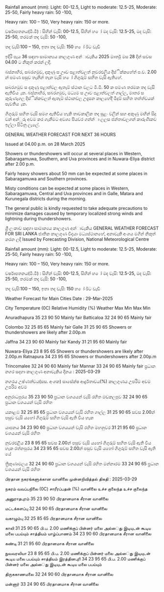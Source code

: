 Rainfall amount (mm): Light: 00-12.5, Light to moderate: 12.5-25, Moderate: 25-50, Fairly heavy rain: 50 -100,

Heavy rain: 100 – 150, Very heavy rain: 150 or more.

වර්ෂාපතනය(මි.මී) : සිහින් වැසි: 00-12.5, සිහින් හ ෝ මද වැසි: 12.5-25, මද වැසි: 25-50, තරමක් තද වැසි: 50 -100,

තද වැසි:100 – 150, ඉතා තද වැසි: 150 හ ෝ ඊට වැඩි

ඉදිරි පැය 36 සඳහා සාමාන්‍යය කාලගුණ අන්‍ාවැකිය 2025 මාර්තු මස 28 දින්‍ සවස 04.00 ට නිකුත් කරන්‍ ලදි.

බස්නාහිර, සබරගමුව, දකුණු ස ඌව පළාත්වලත් නුවරඑලිය දිස්ික්කහේත් ප.ව. 2.00 න් පමණ පසුව තැනින් තැන වැසි හ ෝ ගිගුරුම් සහිත වැසි ඇතිහේ.

සබරගමුව ස දකුණු පළාත්වල ඇතැම් ස්ථාන වලට මි.මි. 50 ක පමණ තරමක තද වැසි ඇතිවිය ැක. බස්නාහිර, සබරගමුව, මධ්‍යම ස ඌව පළාත්වලත් ගාල්ල, මාතර ස කුරුණෑගල දිස්ික්කවලත් ඇතැම් ස්ථානවල උදෑසන කාලහේදී මීදුම් සහිත තත්ත්වයක් පැවතිය ැක.

ගිගුරුම් සහිත වැසි සමග ඇතිවිය හැකි තාවකාලික තද සුළං වලින් සහ අකුණු මඟින් සිදු වන්‍ අන්‍ුරු අවම කර ගැනීමට අවශ්‍ය පියවර ගන්න්‍ා ලලස ජන්‍තාවලගන් කාරුණිකව ඉල්ලා සිටිනු ලැලේ.

GENERAL WEATHER FORECAST FOR NEXT 36 HOURS

Issued at 04.00 p.m. on 28 March 2025

Showers or thundershowers will occur at several places in Western, Sabaragamuwa, Southern, and Uva provinces and in Nuwara-Eliya district after 2.00 p.m.

Fairly heavy showers about 50 mm can be expected at some places in Sabaragamuwa and Southern provinces.

Misty conditions can be expected at some places in Western, Sabaragamuwa, Central and Uva provinces and in Galle, Matara and Kurunegala districts during the morning.

The general public is kindly requested to take adequate precautions to minimize damages caused by temporary localized strong winds and lightning during thundershowers.

ශ්‍රී ලංකාව සඳහා සාමාන්‍යය කාලගුණ අන්‍ාවැකිය GENERAL WEATHER FORECAST FOR SRI LANKA ජාතික කාලගුණ විදයා මධ්‍යස්ථානහේ, අනාවැකි අංශය මගින් නිකුත් කරන ලදි Issued by Forecasting Division, National Meteorological Centre

Rainfall amount (mm): Light: 00-12.5, Light to moderate: 12.5-25, Moderate: 25-50, Fairly heavy rain: 50 -100,

Heavy rain: 100 – 150, Very heavy rain: 150 or more.

වර්ෂාපතනය(මි.මී) : සිහින් වැසි: 00-12.5, සිහින් හ ෝ මද වැසි: 12.5-25, මද වැසි: 25-50, තරමක් තද වැසි: 50 -100,

තද වැසි:100 – 150, ඉතා තද වැසි: 150 හ ෝ ඊට වැඩි

Weather Forecast for Main Cities Date : 29-Mar-2025

City Temperature (0C) Relative Humidity (%) Weather Max Min Max Min

Anuradhapura 35 23 90 50 Mainly fair Batticaloa 32 24 90 65 Mainly fair

Colombo 32 25 85 65 Mainly fair Galle 31 25 90 65 Showers or thundershowers are likely after 2.00p.m

Jaffna 34 23 90 60 Mainly fair Kandy 31 21 95 60 Mainly fair

Nuwara-Eliya 23 8 95 65 Showers or thundershowers are likely after 2.00p.m Ratnapura 34 23 95 65 Showers or thundershowers after 2.00p.m

Trincomalee 32 24 90 60 Mainly fair Mannar 33 24 90 65 Mainly fair ප්‍රධාන නගර සදහා කාලගුණ අනාවැකිය දිනය : 2025-03-29

නගරය උෂ්ණත්වය(සස. අංශක) සාසේක්ෂ ආර්ද්‍රතාවය(%) කාලගුණය උපරිම අවම උපරිම අවම

අනුරාධපුරය 35 23 90 50 ප්‍රධාන වශයයන් වැසි රහිත මඩකලපුව 32 24 90 65 ප්‍රධාන වශයයන් වැසි රහිත

යකාළඹ 32 25 85 65 ප්‍රධාන වශයයන් වැසි රහිත ගාල්ල 31 25 90 65 සවස 2.00න් පසුව වැසි යහෝ ගිගුරුම් සහිත වැසි ඇති විය හැක

යාපනය 34 23 90 60 ප්‍රධාන වශයයන් වැසි රහිත මහනුවර 31 21 95 60 ප්‍රධාන වශයයන් වැසි රහිත

නුවරඑළිය 23 8 95 65 සවස 2.00න් පසුව වැසි යහෝ ගිගුරුම් සහිත වැසි ඇති විය හැක රත්නපුරය 34 23 95 65 සවස 2.00න් පසුව වැසි යහෝ ගිගුරුම් සහිත වැසි ඇති යේ

ත්‍රිකුණාමලය 32 24 90 60 ප්‍රධාන වශයයන් වැසි රහිත මන්නාරම 33 24 90 65 ප්‍රධාන වශයයන් වැසි රහිත

பிரதான நகரங்களுக்கான வானிலை முன்னறிவித்தல் திகதி : 2025-03-29

நகரம் வவப்பநிலை (0C) சாரீரப்பதன் (%) வானிலை உச்ச குலைந்த உச்ச குலைந்த

அனுராதபுரம் 35 23 90 50 பிரதானமாக சீரான வானிலை

மட்டக்களப்பு 32 24 90 65 பிரதானமாக சீரான வானிலை

வகாழும்பு 32 25 85 65 பிரதானமாக சீரான வானிலை

காலி 31 25 90 65 பி.ப. 2.00 மணிக்குப் பின்னர் மலை அல்ைது இடியுடன் கூடிய மலை பபய்யும் சாத்தியம் யாழ்ப்பாணம் 34 23 90 60 பிரதானமாக சீரான வானிலை

கண்டி 31 21 95 60 பிரதானமாக சீரான வானிலை

நுவவரலியா 23 8 95 65 பி.ப. 2.00 மணிக்குப் பின்னர் மலை அல்ைது இடியுடன் கூடிய மலை பபய்யும் சாத்தியம் இரத்தினபுரி 34 23 95 65 பி.ப. 2.00 மணிக்குப் பின்னர் மலை அல்ைது இடியுடன் கூடிய மலை பபய்யும்

திருககாணமலை 32 24 90 60 பிரதானமாக சீரான வானிலை

மன்னார் 33 24 90 65 பிரதானமாக சீரான வானிலை